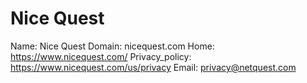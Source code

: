 
# Nice Quest

Name: Nice Quest
Domain: nicequest.com
Home: https://www.nicequest.com/
Privacy_policy: https://www.nicequest.com/us/privacy
Email: privacy@netquest.com
